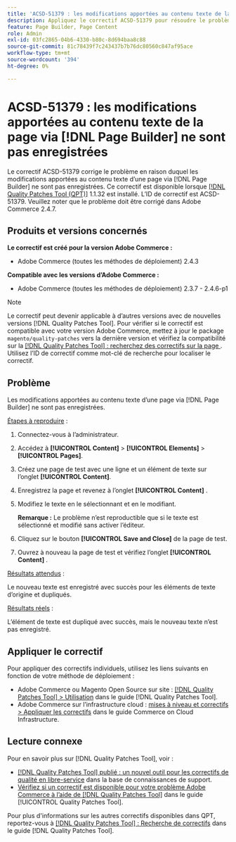 ```yaml
---
title: 'ACSD-51379 : les modifications apportées au contenu texte de la page via [!DNL Page Builder] ne sont pas enregistrées'
description: Appliquez le correctif ACSD-51379 pour résoudre le problème Adobe Commerce en raison duquel les modifications apportées au contenu texte d’une page via  [!DNL Page Builder]  ne sont pas enregistrées.
feature: Page Builder, Page Content
role: Admin
exl-id: 03fc2865-04b6-4330-b80c-8d694baa8c88
source-git-commit: 81c78439f7c243437b7b76dc80560c847af95ace
workflow-type: tm+mt
source-wordcount: '394'
ht-degree: 0%

---
```


# ACSD-51379 : les modifications apportées au contenu texte de la page via [!DNL Page Builder] ne sont pas enregistrées

Le correctif ACSD-51379 corrige le problème en raison duquel les modifications apportées au contenu texte d’une page via [!DNL Page Builder] ne sont pas enregistrées. Ce correctif est disponible lorsque [[!DNL Quality Patches Tool (QPT)]](https://experienceleague.adobe.com/fr/docs/commerce-knowledge-base/kb/announcements/commerce-announcements/magento-quality-patches-released-new-tool-to-self-serve-quality-patches) 1.1.32 est installé. L’ID de correctif est ACSD-51379. Veuillez noter que le problème doit être corrigé dans Adobe Commerce 2.4.7.

## Produits et versions concernés

**Le correctif est créé pour la version Adobe Commerce :**

* Adobe Commerce (toutes les méthodes de déploiement) 2.4.3

**Compatible avec les versions d’Adobe Commerce :**

* Adobe Commerce (toutes les méthodes de déploiement) 2.3.7 - 2.4.6-p1

>[!NOTE]
>
>Le correctif peut devenir applicable à d’autres versions avec de nouvelles versions [!DNL Quality Patches Tool]. Pour vérifier si le correctif est compatible avec votre version Adobe Commerce, mettez à jour le package `magento/quality-patches` vers la dernière version et vérifiez la compatibilité sur la [[!DNL Quality Patches Tool] : recherchez des correctifs sur la page ](https://experienceleague.adobe.com/tools/commerce-quality-patches/index.html?lang=fr). Utilisez l’ID de correctif comme mot-clé de recherche pour localiser le correctif.

## Problème

Les modifications apportées au contenu texte d’une page via [!DNL Page Builder] ne sont pas enregistrées.

<u>Étapes à reproduire</u> :

1. Connectez-vous à l’administrateur.
1. Accédez à **[!UICONTROL Content]** > **[!UICONTROL Elements]** > **[!UICONTROL Pages]**.
1. Créez une page de test avec une ligne et un élément de texte sur l’onglet **[!UICONTROL Content]**.
1. Enregistrez la page et revenez à l’onglet **[!UICONTROL Content]** .
1. Modifiez le texte en le sélectionnant et en le modifiant.

   **Remarque :** Le problème n’est reproductible que si le texte est sélectionné et modifié sans activer l’éditeur.

1. Cliquez sur le bouton **[!UICONTROL Save and Close]** de la page de test.
1. Ouvrez à nouveau la page de test et vérifiez l’onglet **[!UICONTROL Content]** .

<u>Résultats attendus</u> :

Le nouveau texte est enregistré avec succès pour les éléments de texte d’origine et dupliqués.

<u>Résultats réels</u> :

L’élément de texte est dupliqué avec succès, mais le nouveau texte n’est pas enregistré.

## Appliquer le correctif

Pour appliquer des correctifs individuels, utilisez les liens suivants en fonction de votre méthode de déploiement :

* Adobe Commerce ou Magento Open Source sur site : [[!DNL Quality Patches Tool] > Utilisation](/help/tools/quality-patches-tool/usage.md) dans le guide [!DNL Quality Patches Tool].
* Adobe Commerce sur l’infrastructure cloud : [mises à niveau et correctifs > Appliquer les correctifs](https://experienceleague.adobe.com/docs/commerce-cloud-service/user-guide/develop/upgrade/apply-patches.html?lang=fr) dans le guide Commerce on Cloud Infrastructure.

## Lecture connexe

Pour en savoir plus sur [!DNL Quality Patches Tool], voir :

* [[!DNL Quality Patches Tool] publié : un nouvel outil pour les correctifs de qualité en libre-service](https://experienceleague.adobe.com/fr/docs/commerce-knowledge-base/kb/announcements/commerce-announcements/magento-quality-patches-released-new-tool-to-self-serve-quality-patches) dans la base de connaissances de support.
* [Vérifiez si un correctif est disponible pour votre problème Adobe Commerce à l’aide de  [!DNL Quality Patches Tool]](/help/tools/quality-patches-tool/patches-available-in-qpt/check-patch-for-magento-issue-with-magento-quality-patches.md) dans le guide [!UICONTROL Quality Patches Tool].


Pour plus d&#39;informations sur les autres correctifs disponibles dans QPT, reportez-vous à [[!DNL Quality Patches Tool] : Recherche de correctifs](https://experienceleague.adobe.com/tools/commerce-quality-patches/index.html?lang=fr) dans le guide [!DNL Quality Patches Tool].
